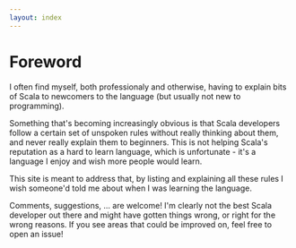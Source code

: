 ```yaml
---
layout: index
---
```


# Foreword

I often find myself, both professionaly and otherwise, having to explain bits of Scala to newcomers to the language (but usually not new to programming).

Something that's becoming increasingly obvious is that Scala developers follow a certain set of unspoken rules without really thinking about them, and never really explain them to beginners. This is not helping Scala's reputation as a hard to learn language, which is unfortunate - it's a language I enjoy and wish more people would learn.

This site is meant to address that, by listing and explaining all these rules I wish someone'd told me about when I was learning the language.

Comments, suggestions, ... are welcome! I'm clearly not the best Scala developer out there and might have gotten things wrong, or right for the wrong reasons. If you see areas that could be improved on, feel free to open an issue!
